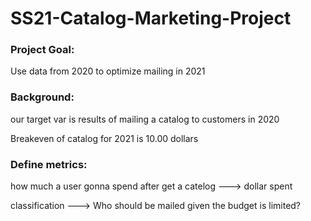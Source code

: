# SS21-Catalog-Marketing-Project

### Project Goal:
Use data from 2020 to optimize mailing in 2021
### Background:
our target var is results of mailing a catalog to customers in 2020

Breakeven of catalog for 2021 is 10.00 dollars
### Define metrics:
how much a user gonna spend after get a catelog ---> dollar spent

classification ---> Who should be mailed given the budget is limited?
